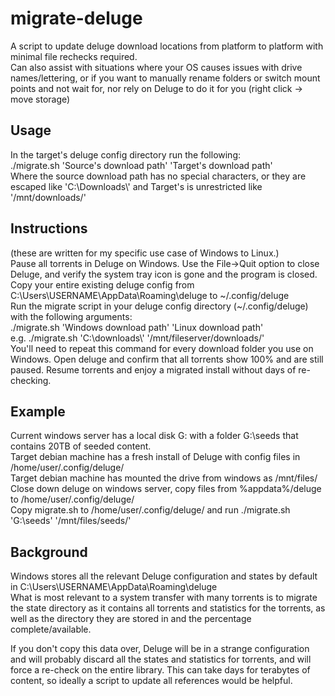 # migrate-deluge
A script to update deluge download locations from platform to platform with minimal file rechecks required.   
Can also assist with situations where your OS causes issues with drive names/lettering, or if you want to manually rename folders or switch mount points and not wait for, nor rely on Deluge to do it for you (right click -> move storage)
## Usage
In the target's deluge config directory run the following:  
./migrate.sh 'Source's download path' 'Target's download path'  
Where the source download path has no special characters, or they are escaped like 'C:\\Downloads\\' and Target's is unrestricted like '/mnt/downloads/'  
## Instructions
(these are written for my specific use case of Windows to Linux.)  
Pause all torrents in Deluge on Windows. Use the File->Quit option to close Deluge, and verify the system tray icon is gone and the program is closed.  
Copy your entire existing deluge config from C:\Users\USERNAME\AppData\Roaming\deluge to ~/.config/deluge  
Run the migrate script in your deluge config directory (~/.config/deluge) with the following arguments:  
./migrate.sh 'Windows download path' 'Linux download path'  
e.g. ./migrate.sh 'C:\\downloads\\' '/mnt/fileserver/downloads/'  
You'll need to repeat this command for every download folder you use on Windows. 
Open deluge and confirm that all torrents show 100% and are still paused. Resume torrents and enjoy a migrated install without days of re-checking.
## Example

Current windows server has a local disk G: with a folder G:\seeds that contains 20TB of seeded content.  
Target debian machine has a fresh install of Deluge with config files in /home/user/.config/deluge/  
Target debian machine has mounted the drive from windows as /mnt/files/
Close down deluge on windows server, copy files from %appdata%/deluge to /home/user/.config/deluge/  
Copy migrate.sh to /home/user/.config/deluge/ and run ./migrate.sh 'G:\\seeds' '/mnt/files/seeds/'  

## Background

Windows stores all the relevant Deluge configuration and states by default in C:\Users\USERNAME\AppData\Roaming\deluge   
What is most relevant to a system transfer with many torrents is to migrate the state directory as it contains all torrents and statistics for the torrents, as well as the directory they are stored in and the percentage complete/available. 

If you don't copy this data over, Deluge will be in a strange configuration and will probably discard all the states and statistics for torrents, and will force a re-check on the entire library. This can take days for terabytes of content, so ideally a script to update all references would be helpful.
